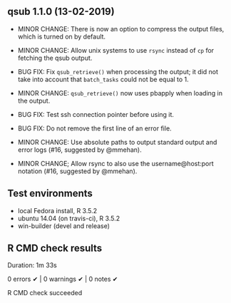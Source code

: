## qsub 1.1.0 (13-02-2019)

* MINOR CHANGE: There is now an option to compress the output files, which is turned
  on by default. 
  
* MINOR CHANGE: Allow unix systems to use `rsync` instead of `cp` for fetching the qsub output.

* BUG FIX: Fix `qsub_retrieve()` when processing the output; it did not take into account that
  `batch_tasks` could not be equal to 1.
  
* MINOR CHANGE: `qsub_retrieve()` now uses pbapply when loading in the output.

* BUG FIX: Test ssh connection pointer before using it.

* BUG FIX: Do not remove the first line of an error file.

* MINOR CHANGE: Use absolute paths to output standard output and error logs (#16, suggested by @mmehan).

* MINOR CHANGE; Allow rsync to also use the username@host:port notation (#16, suggested by @mmehan).

## Test environments
* local Fedora install, R 3.5.2
* ubuntu 14.04 (on travis-ci), R 3.5.2
* win-builder (devel and release)

## R CMD check results

Duration: 1m 33s

0 errors ✔ | 0 warnings ✔ | 0 notes ✔

R CMD check succeeded
